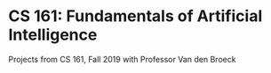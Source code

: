 # CS 161: Fundamentals of Artificial Intelligence
Projects from CS 161, Fall 2019 with Professor Van den Broeck
